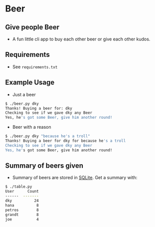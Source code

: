 # Beer

## Give people Beer

- A fun little cli app to buy each other beer or give each other kudos.

## Requirements

- See `requirements.txt`

## Example Usage

- Just a beer

```bash
$ ./beer.py dky
Thanks! Buying a beer for: dky
Checking to see if we gave dky any Beer
Yes, he's got some Beer, give him another round!
```

- Beer with a reason

```bash
$ ./beer.py dky "because he's a troll"
Thanks! Buying a beer for dky for because he's a troll
Checking to see if we gave dky any Beer
Yes, he's got some Beer, give him another round!
```

## Summary of beers given

- Summary of beers are stored in [SQLite](https://www.sqlite.org/index.html). Get a summary with:

```bash
$ ./table.py
User      Count
------  -------
dky          24
hana          8
petros        8
grandt        8
joe           4
```
